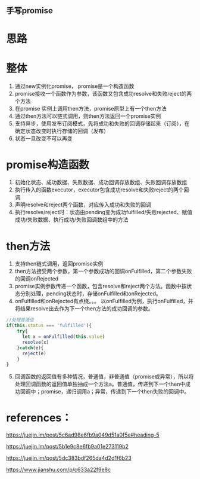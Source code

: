 ## 手写promise

# 思路
# 整体
1. 通过new实例化promise， promise是一个构造函数
2. promise接收一个函数作为参数，该函数又包含成功resolve和失败reject的两个方法
3. 在promise 实例上调用then方法，promise原型上有一个then方法
4. 通过then方法可以链式调用，则then方法返回一个promise实例
5. 支持异步，使用发布订阅模式，先将成功和失败的回调存储起来（订阅），在确定状态改变时执行存储的回调（发布）
6. 状态一旦改变不可以再变

# promise构造函数
1. 初始化状态、成功数据、失败数据、成功回调存放数组、失败回调存放数组
2. 执行传入的函数executor，executor包含成功resolve和失败reject的两个回调
3. 声明resolve和reject两个函数，对应传入成功和失败的回调
4. 执行resolve/reject时：状态由pending变为成功fulfilled/失败rejected、赋值成功/失败数据、执行成功/失败回调数组中的方法

# then方法
1. 支持then链式调用，返回promise实例
2. then方法接受两个参数，第一个参数成功的回调onFulfilled，第二个参数失败的回调onRejected
3. promise实例参数传递一个函数，包含resolve和reject两个方法。函数中按状态分别处理，pending状态时，存储onFulfilled和onRejected。
4. onFulfilled和onRejected有点绕。。。 以onFulfilled为例，执行onFulfilled，并将结果resolve出去作为下一个then方法的成功回调的参数。
```javascript
//处理普通值
if(this.status === 'fulfilled'){
    try{
      let x = onFulfilled(this.value)
      resolve(x)
    }catch(e){
      reject(e)
    }
}
```
5. 回调函数的返回值有多种情况，普通值，非普通值（promise或异常），所以将处理回调函数的返回值单独抽成一个方法a。普通值，传递到下一个then中成功回调中；promise，递归调用a；异常，传递到下一个then失败的回调中。


# references：

<https://juejin.im/post/5c6ad98e6fb9a049d51a0f5e#heading-5>

<https://juejin.im/post/5b1e9c8e6fb9a01e273119b2>

<https://juejin.im/post/5dc383bdf265da4d2d1f6b23>

<https://www.jianshu.com/p/c633a22f9e8c>



